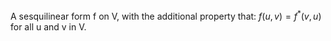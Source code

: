 A sesquilinear form f on V, with the additional property that:
$f(u,v)=f^{*}(v,u)$ for all u and v in V.

